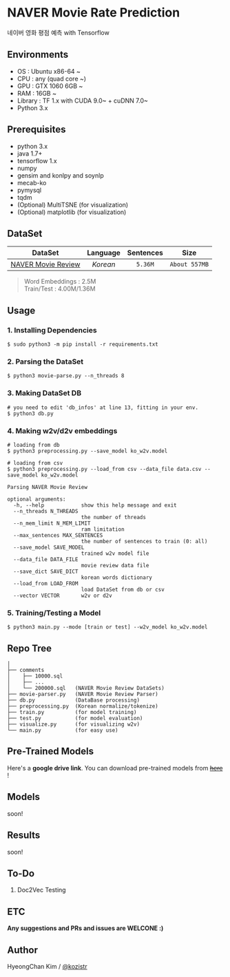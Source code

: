 # NAVER Movie Rate Prediction
네이버 영화 평점 예측 with Tensorflow

## Environments
* OS  : Ubuntu x86-64 ~
* CPU : any (quad core ~)
* GPU : GTX 1060 6GB ~
* RAM : 16GB ~
* Library : TF 1.x with CUDA 9.0~ + cuDNN 7.0~
* Python 3.x

## Prerequisites
* python 3.x
* java 1.7+
* tensorflow 1.x
* numpy
* gensim and konlpy and soynlp
* mecab-ko
* pymysql
* tqdm
* (Optional) MultiTSNE (for visualization)
* (Optional) matplotlib (for visualization)

## DataSet

| DataSet  |  Language  | Sentences | Size |
|:---:|:---:|:---:|:---:|
| [NAVER Movie Review](http://movie.naver.com) | *Korean* | ```5.36M``` | ```About 557MB``` | 

> Word Embeddings : 2.5M <br/>
> Train/Test : 4.00M/1.36M <br/>

## Usage
### 1. Installing Dependencies
    $ sudo python3 -m pip install -r requirements.txt
### 2. Parsing the DataSet
    $ python3 movie-parse.py --n_threads 8
### 3. Making DataSet DB
    # you need to edit 'db_infos' at line 13, fitting in your env.
    $ python3 db.py
### 4. Making w2v/d2v embeddings
    # loading from db
    $ python3 preprocessing.py --save_model ko_w2v.model

    # loading from csv
    $ python3 preprocessing.py --load_from csv --data_file data.csv --save_model ko_w2v.model
        
    Parsing NAVER Movie Review
    
    optional arguments:
      -h, --help            show this help message and exit
      --n_threads N_THREADS
                            the number of threads
      --n_mem_limit N_MEM_LIMIT
                            ram limitation
      --max_sentences MAX_SENTENCES
                            the number of sentences to train (0: all)
      --save_model SAVE_MODEL
                            trained w2v model file
      --data_file DATA_FILE
                            movie review data file
      --save_dict SAVE_DICT
                            korean words dictionary
      --load_from LOAD_FROM
                            load DataSet from db or csv
      --vector VECTOR       w2v or d2v
### 5. Training/Testing a Model
    $ python3 main.py --mode [train or test] --w2v_model ko_w2v.model


## Repo Tree
```
│
├── comments
│    ├── 10000.sql
│    ├── ...
│    └── 200000.sql   (NAVER Movie Review DataSets)
├── movie-parser.py   (NAVER Movie Review Parser)
├── db.py             (DataBase processing)
├── preprocessing.py  (Korean normalize/tokenize)
├── train.py          (for model training)
├── test.py           (for model evaluation)
├── visualize.py      (for visualizing w2v)
└── main.py           (for easy use)
```

## Pre-Trained Models

Here's a **google drive link**. You can download pre-trained models from [~~here~~]() !

## Models

soon!

## Results

soon!

## To-Do
1. Doc2Vec Testing

## ETC

**Any suggestions and PRs and issues are WELCONE :)**

## Author
HyeongChan Kim / [@kozistr](http://kozistr.tech)
